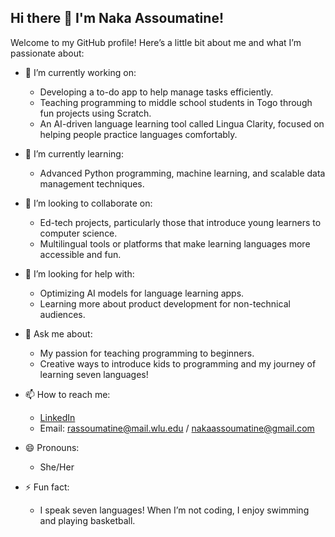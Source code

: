 ## Hi there 👋 I'm Naka Assoumatine!

Welcome to my GitHub profile! Here’s a little bit about me and what I’m passionate about:

- 🔭 I’m currently working on:
  - Developing a to-do app to help manage tasks efficiently.
  - Teaching programming to middle school students in Togo through fun projects using Scratch.
  - An AI-driven language learning tool called Lingua Clarity, focused on helping people practice languages comfortably.

- 🌱 I’m currently learning:
  - Advanced Python programming, machine learning, and scalable data management techniques.

- 👯 I’m looking to collaborate on:
  - Ed-tech projects, particularly those that introduce young learners to computer science.
  - Multilingual tools or platforms that make learning languages more accessible and fun.

- 🤔 I’m looking for help with:
  - Optimizing AI models for language learning apps.
  - Learning more about product development for non-technical audiences.

- 💬 Ask me about:
  - My passion for teaching programming to beginners.
  - Creative ways to introduce kids to programming and my journey of learning seven languages!

- 📫 How to reach me:
  - [LinkedIn](https://www.linkedin.com/in/naka-assoumatine-a31a8b250/)
  - Email: rassoumatine@mail.wlu.edu / nakaassoumatine@gmail.com

- 😄 Pronouns: 
  - She/Her

- ⚡ Fun fact: 
  - I speak seven languages! When I’m not coding, I enjoy swimming and playing basketball.

